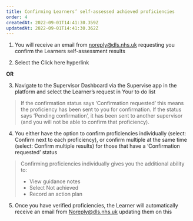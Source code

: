 ```yaml
---
title: Confirming Learners’ self-assessed achieved proficiencies
order: 4
createdAt: 2022-09-01T14:41:30.359Z
updatedAt: 2022-09-01T14:41:30.362Z
---
```

1. You will receive an email from noreply@dls.nhs.uk requesting you confirm the Learners self-assessment results​​

2. Select the Click here hyperlink​

**​OR** ​

3. Navigate to the Supervisor Dashboard via the Supervise app in the platform and select the Learner’s request in Your to do list​

> If the confirmation status says ‘Confirmation requested’ this means the proficiency has been sent to you for confirmation. If the status says ‘Pending confirmation’, it has been sent to another supervisor (and you will not be able to confirm that proficiency).​

4. You either have the option to confirm proficiencies individually (select: Confirm next to each proficiency), or confirm multiple at the same time (select: Confirm multiple results) for those that have a ‘Confirmation requested’ status​

> Confirming proficiencies individually gives you the additional ability to:​
>
> - View guidance notes​
> - Select Not achieved​
> - Record an action plan ​

5. Once you have verified proficiencies, the Learner will automatically receive an email from Noreply@dls.nhs.uk updating them on this​
